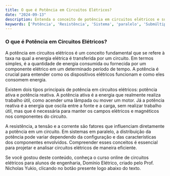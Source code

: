 ```yaml
---
title: O que é Potência em Circuitos Elétricos?
date: "2024-09-13"
description: Entenda o conceito de potência em circuitos elétricos e sua importância no contexto de engenharia.
keywords: ['Potência', 'Resistência', 'Sistema', 'paralelo', 'Submúltiplo', 'Carga', 'tensão']
---
```


### O que é Potência em Circuitos Elétricos?

A potência em circuitos elétricos é um conceito fundamental que se refere à taxa na qual a energia elétrica é transferida por um circuito. Em termos simples, é a quantidade de energia consumida ou fornecida por um componente elétrico em um determinado período de tempo. A potência é crucial para entender como os dispositivos elétricos funcionam e como eles consomem energia.

Existem dois tipos principais de potência em circuitos elétricos: potência ativa e potência reativa. A potência ativa é a energia que realmente realiza trabalho útil, como acender uma lâmpada ou mover um motor. Já a potência reativa é a energia que oscila entre a fonte e a carga, sem realizar trabalho útil, mas que é necessária para manter os campos elétricos e magnéticos nos componentes do circuito.

A resistência, a tensão e a corrente são fatores que influenciam diretamente a potência em um circuito. Em sistemas em paralelo, a distribuição da potência pode variar dependendo da configuração e das características dos componentes envolvidos. Compreender esses conceitos é essencial para projetar e analisar circuitos elétricos de maneira eficiente.

Se você gostou deste conteúdo, conheça o curso online de circuitos elétricos para alunos de engenharia, Domínio Elétrico, criado pelo Prof. Nicholas Yukio, clicando no botão presente logo abaixo do texto.